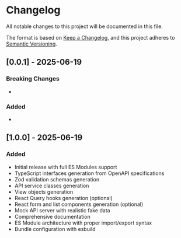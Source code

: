 # Changelog

All notable changes to this project will be documented in this file.

The format is based on [Keep a Changelog](https://keepachangelog.com/en/1.0.0/),
and this project adheres to [Semantic Versioning](https://semver.org/spec/v0.0.1.html).


## [0.0.1] - 2025-06-19

### Breaking Changes
- 

### Added
- 

## [1.0.0] - 2025-06-19

### Added
- Initial release with full ES Modules support
- TypeScript interfaces generation from OpenAPI specifications
- Zod validation schemas generation
- API service classes generation
- View objects generation
- React Query hooks generation (optional)
- React form and list components generation (optional)
- Mock API server with realistic fake data
- Comprehensive documentation
- ES Module architecture with proper import/export syntax
- Bundle configuration with esbuild
